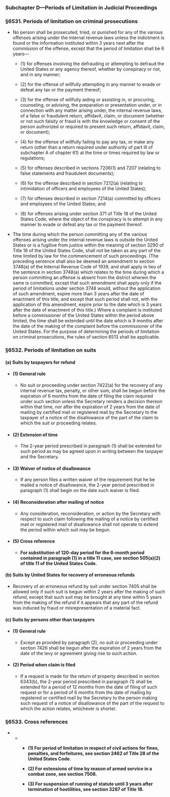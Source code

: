 ### **Subchapter D—Periods of Limitation in Judicial Proceedings**

### §6531. Periods of limitation on criminal prosecutions
* No person shall be prosecuted, tried, or punished for any of the various offenses arising under the internal revenue laws unless the indictment is found or the information instituted within 3 years next after the commission of the offense, except that the period of limitation shall be 6 years—

  * (1) for offenses involving the defrauding or attempting to defraud the United States or any agency thereof, whether by conspiracy or not, and in any manner;

  * (2) for the offense of willfully attempting in any manner to evade or defeat any tax or the payment thereof;

  * (3) for the offense of willfully aiding or assisting in, or procuring, counseling, or advising, the preparation or presentation under, or in connection with any matter arising under, the internal revenue laws, of a false or fraudulent return, affidavit, claim, or document (whether or not such falsity or fraud is with the knowledge or consent of the person authorized or required to present such return, affidavit, claim, or document);

  * (4) for the offense of willfully failing to pay any tax, or make any return (other than a return required under authority of part III of subchapter A of chapter 61) at the time or times required by law or regulations;

  * (5) for offenses described in sections 7206(1) and 7207 (relating to false statements and fraudulent documents);

  * (6) for the offense described in section 7212(a) (relating to intimidation of officers and employees of the United States);

  * (7) for offenses described in section 7214(a) committed by officers and employees of the United States; and

  * (8) for offenses arising under section 371 of Title 18 of the United States Code, where the object of the conspiracy is to attempt in any manner to evade or defeat any tax or the payment thereof.


* The time during which the person committing any of the various offenses arising under the internal revenue laws is outside the United States or is a fugitive from justice within the meaning of section 3290 of Title 18 of the United States Code, shall not be taken as any part of the time limited by law for the commencement of such proceedings. (The preceding sentence shall also be deemed an amendment to section 3748(a) of the Internal Revenue Code of 1939, and shall apply in lieu of the sentence in section 3748(a) which relates to the time during which a person committing an offense is absent from the district wherein the same is committed, except that such amendment shall apply only if the period of limitations under section 3748 would, without the application of such amendment, expire more than 3 years after the date of enactment of this title, and except that such period shall not, with the application of this amendment, expire prior to the date which is 3 years after the date of enactment of this title.) Where a complaint is instituted before a commissioner of the United States within the period above limited, the time shall be extended until the date which is 9 months after the date of the making of the complaint before the commissioner of the United States. For the purpose of determining the periods of limitation on criminal prosecutions, the rules of section 6513 shall be applicable.

### §6532. Periods of limitation on suits
#### (a) Suits by taxpayers for refund
* #### (1) General rule
  * No suit or proceeding under section 7422(a) for the recovery of any internal revenue tax, penalty, or other sum, shall be begun before the expiration of 6 months from the date of filing the claim required under such section unless the Secretary renders a decision thereon within that time, nor after the expiration of 2 years from the date of mailing by certified mail or registered mail by the Secretary to the taxpayer of a notice of the disallowance of the part of the claim to which the suit or proceeding relates.

* #### (2) Extension of time
  * The 2-year period prescribed in paragraph (1) shall be extended for such period as may be agreed upon in writing between the taxpayer and the Secretary.

* #### (3) Waiver of notice of disallowance
  * If any person files a written waiver of the requirement that he be mailed a notice of disallowance, the 2-year period prescribed in paragraph (1) shall begin on the date such waiver is filed.

* #### (4) Reconsideration after mailing of notice
  * Any consideration, reconsideration, or action by the Secretary with respect to such claim following the mailing of a notice by certified mail or registered mail of disallowance shall not operate to extend the period within which suit may be begun.

* #### (5) Cross reference
    * **For substitution of 120-day period for the 6-month period contained in paragraph (1) in a title 11 case, see section 505(a)(2) of title 11 of the United States Code.**

#### (b) Suits by United States for recovery of erroneous refunds
* Recovery of an erroneous refund by suit under section 7405 shall be allowed only if such suit is begun within 2 years after the making of such refund, except that such suit may be brought at any time within 5 years from the making of the refund if it appears that any part of the refund was induced by fraud or misrepresentation of a material fact.

#### (c) Suits by persons other than taxpayers
* #### (1) General rule
  * Except as provided by paragraph (2), no suit or proceeding under section 7426 shall be begun after the expiration of 2 years from the date of the levy or agreement giving rise to such action.

* #### (2) Period when claim is filed
  * If a request is made for the return of property described in section 6343(b), the 2-year period prescribed in paragraph (1) shall be extended for a period of 12 months from the date of filing of such request or for a period of 6 months from the date of mailing by registered or certified mail by the Secretary to the person making such request of a notice of disallowance of the part of the request to which the action relates, whichever is shorter.

### §6533. Cross references
* * * **(1) For period of limitation in respect of civil actions for fines, penalties, and forfeitures, see section 2462 of Title 28 of the United States Code.**

    * **(2) For extensions of time by reason of armed service in a combat zone, see section 7508.**

    * **(3) For suspension of running of statute until 3 years after termination of hostilities, see section 3287 of Title 18.**